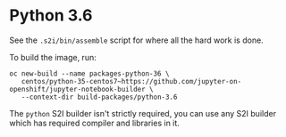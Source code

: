 Python 3.6
==========

See the ``.s2i/bin/assemble`` script for where all the hard work is done.

To build the image, run:

```
oc new-build --name packages-python-36 \
   centos/python-35-centos7~https://github.com/jupyter-on-openshift/jupyter-notebook-builder \
   --context-dir build-packages/python-3.6
```

The ``python`` S2I builder isn't strictly required, you can use any S2I
builder which has required compiler and libraries in it.
